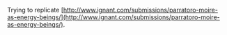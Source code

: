Trying to replicate [http://www.ignant.com/submissions/parratoro-moire-as-energy-beings/](http://www.ignant.com/submissions/parratoro-moire-as-energy-beings/). 